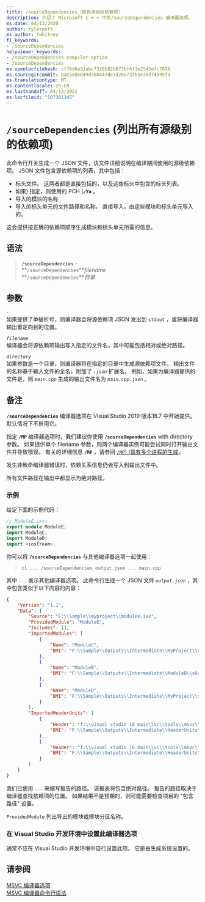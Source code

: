 ```yaml
---
title: /sourceDependencies（报告源级别依赖项）
description: 介绍了 Microsoft c + + 中的/sourceDependencies 编译器选项。
ms.date: 04/13/2020
author: tylermsft
ms.author: twhitney
f1_keywords:
- /sourceDependencies
helpviewer_keywords:
- /sourceDependencies compiler option
- /sourceDependencies
ms.openlocfilehash: cf76d6e31abc7328b82b877bf6f3e2545efc7878
ms.sourcegitcommit: bac5dde649d5b0447de1d26a73365e36d74595f3
ms.translationtype: MT
ms.contentlocale: zh-CN
ms.lasthandoff: 04/13/2021
ms.locfileid: "107381345"
---
```

# <a name="sourcedependencies-list-all-source-level-dependencies"></a>`/sourceDependencies` (列出所有源级别的依赖项) 

此命令行开关生成一个 JSON 文件，该文件详细说明在编译期间使用的源级依赖项。 JSON 文件包含源依赖项的列表，其中包括：

- 标头文件。 这两者都是直接包括的，以及这些标头中包含的标头列表。
- 如果) 指定，则使用的 PCH (**`/Yu`** 。
- 导入的模块的名称
- 导入的标头单元的文件路径和名称。 直接导入，由这些模块和标头单元导入的。

这会提供按正确的依赖项顺序生成模块和标头单元所需的信息。

## <a name="syntax"></a>语法

> **`/sourceDependencies`** -\
> **`/sourceDependencies`***filename*\
> **`/sourceDependencies`***目录*

## <a name="arguments"></a>参数

*`-`*\
如果提供了单破折号，则编译器会将源依赖项 JSON 发出到 `stdout` ，或将编译器输出重定向到的位置。

*`filename`*\
编译器会将源依赖项输出写入指定的文件名，其中可能包括相对或绝对路径。

*`directory`*\
如果参数是一个目录，则编译器将在指定的目录中生成源依赖项文件。 输出文件的名称基于输入文件的全名，附加了 *`.json`* 扩展名。 例如，如果为编译器提供的文件是，则 *`main.cpp`* 生成的输出文件名为 *`main.cpp.json`* 。

## <a name="remarks"></a>备注

**`/sourceDependencies`** 编译器选项在 Visual Studio 2019 版本16.7 中开始提供。 默认情况下不启用它。

指定 **`/MP`** 编译器选项时，我们建议你使用 **`/sourceDependencies`** with directory 参数。 如果提供单个 filename 参数，则两个编译器实例可能尝试同时打开输出文件并导致错误。 有关的详细信息 **`/MP`** ，请参阅 [ `/MP`)  (具有多个进程的生成](mp-build-with-multiple-processes.md)。

发生非致命编译器错误时，依赖关系信息仍会写入到输出文件中。

所有文件路径在输出中都显示为绝对路径。

### <a name="examples"></a>示例

给定下面的示例代码：

```cpp
// ModuleE.ixx:
export module ModuleE;
import ModuleC;
import ModuleD;
import <iostream>;
```

你可以将 **`/sourceDependencies`** 与其他编译器选项一起使用：

> `cl ... /sourceDependencies output.json ... main.cpp`

其中 `...` 表示其他编译器选项。 此命令行生成一个 JSON 文件 *`output.json`* ，其中包含类似于以下内容的内容：

```JSON
{
    "Version": "1.1",
    "Data": {
        "Source": "F:\\Sample\\myproject\\modulee.ixx",
        "ProvidedModule": "ModuleE",
        "Includes": [],
        "ImportedModules": [
            {
                "Name": "ModuleC",
                "BMI": "F:\\Sample\\Outputs\\Intermediate\\MyProject\\x64\\Debug\\ModuleC.ixx.ifc"
            },
            {
                "Name": "ModuleB",
                "BMI": "F:\\Sample\\Outputs\\Intermediate\\ModuleB\\x64\\Debug\\ModuleB.ixx.ifc"
            },
            {
                "Name": "ModuleD",
                "BMI": "F:\\Sample\\Outputs\\Intermediate\\MyProject\\x64\\Debug\\ModuleD.cppm.ifc"
            }
        ],
        "ImportedHeaderUnits": [
            {
                "Header": "f:\\visual studio 16 main\\vc\\tools\\msvc\\14.29.30030\\include\\iostream",
                "BMI": "F:\\Sample\\Outputs\\Intermediate\\HeaderUnits\\x64\\Debug\\iostream_W4L4JYGFJ3GL8OG9.ifc"
            },
            {
                "Header": "f:\\visual studio 16 main\\vc\\tools\\msvc\\14.29.30030\\include\\yvals_core.h",
                "BMI": "F:\\Sample\\Outputs\\Intermediate\\HeaderUnits\\x64\\Debug\\yvals_core.h.ifc"
            }
        ]
    }
}
```

我们已使用 `...` 来缩写报告的路径。 该报表将包含绝对路径。 报告的路径取决于编译器查找依赖项的位置。 如果结果不是预期的，则可能需要检查项目的 "包含路径" 设置。

`ProvidedModule` 列出导出的模块或模块分区名称。

### <a name="to-set-this-compiler-option-in-the-visual-studio-development-environment"></a>在 Visual Studio 开发环境中设置此编译器选项

通常不应在 Visual Studio 开发环境中自行设置此项。 它是由生成系统设置的。

## <a name="see-also"></a>请参阅

[MSVC 编译器选项](compiler-options.md)<br/>
[MSVC 编译器命令行语法](compiler-command-line-syntax.md)<br/>
